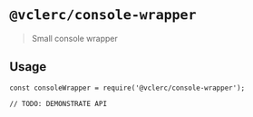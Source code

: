 # `@vclerc/console-wrapper`

> Small console wrapper

## Usage

```
const consoleWrapper = require('@vclerc/console-wrapper');

// TODO: DEMONSTRATE API
```
